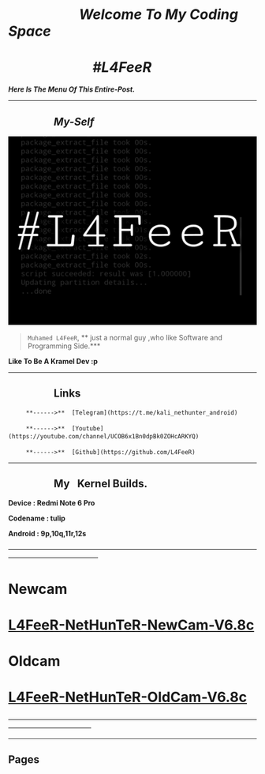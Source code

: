 # ***⠀⠀⠀⠀⠀⠀⠀Welcome To My Coding Space***


# *⠀⠀ ⠀⠀⠀⠀⠀⠀#L4FeeR*


***Here Is The Menu Of This Entire-Post.***

* * *


## ***⠀⠀⠀⠀⠀⠀My-Self***

![L4FeeR](assets/l4feer.png)

  > `Muhamed L4FeeR`,
** just a normal guy ,who like Software and Programming Side.***

**Like To Be A Kramel Dev :p**

* * *


## **⠀⠀⠀⠀⠀⠀Links**

         **------>**  [Telegram](https://t.me/kali_nethunter_android)

         **------>**  [Youtube](https://youtube.com/channel/UCOB6x1Bn0dpBk0ZOHcARKYQ)

         **------>**  [Github](https://github.com/L4FeeR)

 * * * 




## **⠀⠀⠀⠀⠀⠀My⠀Kernel Builds.**

**Device      : Redmi Note 6 Pro**

**Codename : tulip**

**Android    : 9p,10q,11r,12s**


—————————————————————————————————————————————————
# **Newcam**


# [L4FeeR-NetHunTeR-NewCam-V6.8c](assests/kernel/L4FeeR-NetHunTeR-NewCam-V6.8c.zip)


# **Oldcam**


# [L4FeeR-NetHunTeR-OldCam-V6.8c](assests/kernel/L4FeeR-NetHunTeR-OldCam-V6.8c)
————————————————————————————————————————————————

* * *

##           **Pages**

